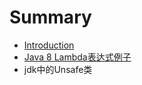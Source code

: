 # Summary

* [Introduction](README.md)
* [Java 8 Lambda表达式例子](java-8-lambdabiao-da-shi-li-zi.md)
* jdk中的Unsafe类

